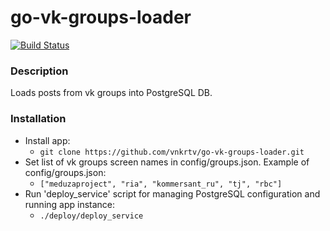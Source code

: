# go-vk-groups-loader

[![Build Status](https://travis-ci.com/vnkrtv/go-vk-groups-loader.svg?branch=master)](https://travis-ci.com/vnkrtv/go-vk-groups-loader)

### Description

Loads posts from vk groups into PostgreSQL DB.

### Installation

- Install app:
  - ```git clone https://github.com/vnkrtv/go-vk-groups-loader.git```
- Set list of vk groups screen names in config/groups.json. Example of config/groups.json:
  -  ```["meduzaproject", "ria", "kommersant_ru", "tj", "rbc"]```
- Run 'deploy_service' script for managing PostgreSQL configuration and running app instance:
  - ```./deploy/deploy_service```